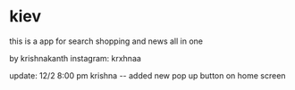 # kiev

this is a app for search shopping and news all in one


by
krishnakanth
instagram: krxhnaa

update: 12/2 8:00 pm krishna -- added new pop up button on home screen

